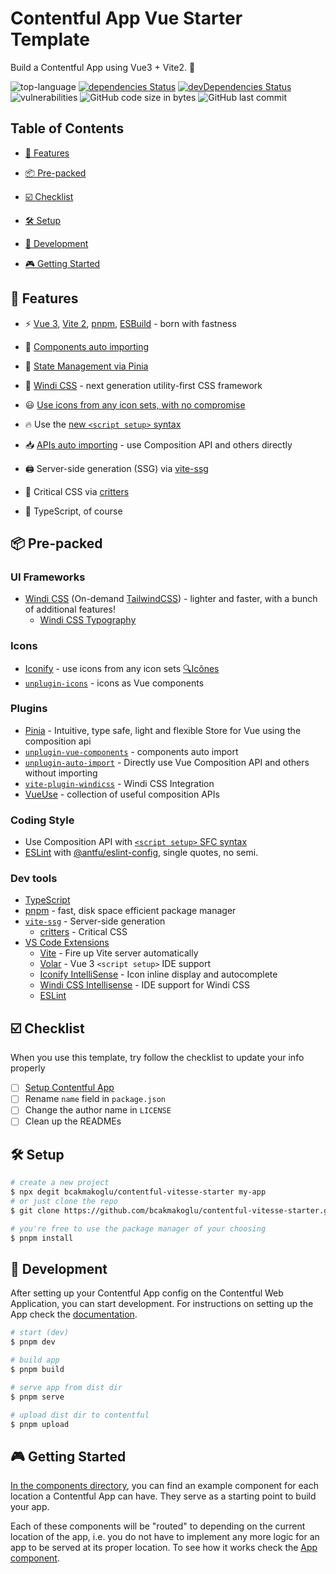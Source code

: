# Contentful App Vue Starter Template

Build a Contentful App using Vue3 + Vite2. 🍟

![top-language](https://img.shields.io/github/languages/top/bcakmakoglu/contentful-vitesse-starter)
[![dependencies Status](https://status.david-dm.org/gh/bcakmakoglu/contentful-vitesse-starter.svg)](https://david-dm.org/bcakmakoglu/contentful-vitesse-starter)
[![devDependencies Status](https://status.david-dm.org/gh/bcakmakoglu/contentful-vitesse-starter.svg?type=dev)](https://david-dm.org/bcakmakoglu/contentful-vitesse-starter?type=dev)
![vulnerabilities](https://img.shields.io/snyk/vulnerabilities/github/bcakmakoglu/contentful-vitesse-starter)
![GitHub code size in bytes](https://img.shields.io/github/languages/code-size/bcakmakoglu/contentful-vitesse-starter)
![GitHub last commit](https://img.shields.io/github/last-commit/bcakmakoglu/contentful-vitesse-starter)

## Table of Contents

* [🥦 Features](#-features)

* [📦 Pre-packed](#-pre-packed)

* [☑️ Checklist](#-checklist)

* [🛠 Setup](#-setup)

* [🧪 Development](#-development)

* [🎮 Getting Started](#-getting-started)

## 🥦 Features

- ⚡️ [Vue 3](https://github.com/vuejs/vue-next), [Vite 2](https://github.com/vitejs/vite), [pnpm](https://pnpm.js.org/), [ESBuild](https://github.com/evanw/esbuild) - born with fastness

- 🧲 [Components auto importing](./src/components)

- 🍍 [State Management via Pinia](https://pinia.esm.dev/)

- 🎨 [Windi CSS](https://github.com/windicss/windicss) - next generation utility-first CSS framework

- 😃 [Use icons from any icon sets, with no compromise](https://github.com/antfu/unplugin-icons)

- 🔥 Use the [new `<script setup>` syntax](https://github.com/vuejs/rfcs/pull/227)

- 📥 [APIs auto importing](https://github.com/antfu/unplugin-auto-import) - use Composition API and others directly

- 🖨 Server-side generation (SSG) via [vite-ssg](https://github.com/antfu/vite-ssg)

- 🦔 Critical CSS via [critters](https://github.com/GoogleChromeLabs/critters)

- 🦾 TypeScript, of course

## 📦 Pre-packed

### UI Frameworks

- [Windi CSS](https://github.com/windicss/windicss) (On-demand [TailwindCSS](https://tailwindcss.com/)) - lighter and faster, with a bunch of additional features!
  - [Windi CSS Typography](https://windicss.org/plugins/official/typography.html)

### Icons

- [Iconify](https://iconify.design) - use icons from any icon sets [🔍Icônes](https://icones.netlify.app/)
- [`unplugin-icons`](https://github.com/antfu/unplugin-icons) - icons as Vue components

### Plugins

- [Pinia](https://pinia.esm.dev) - Intuitive, type safe, light and flexible Store for Vue using the composition api
- [`unplugin-vue-components`](https://github.com/antfu/unplugin-vue-components) - components auto import
- [`unplugin-auto-import`](https://github.com/antfu/unplugin-auto-import) - Directly use Vue Composition API and others without importing
- [`vite-plugin-windicss`](https://github.com/antfu/vite-plugin-windicss) - Windi CSS Integration
- [VueUse](https://github.com/antfu/vueuse) - collection of useful composition APIs

### Coding Style

- Use Composition API with [`<script setup>` SFC syntax](https://github.com/vuejs/rfcs/pull/227)
- [ESLint](https://eslint.org/) with [@antfu/eslint-config](https://github.com/antfu/eslint-config), single quotes, no semi.

### Dev tools

- [TypeScript](https://www.typescriptlang.org/)
- [pnpm](https://pnpm.js.org/) - fast, disk space efficient package manager
- [`vite-ssg`](https://github.com/antfu/vite-ssg) - Server-side generation
  - [critters](https://github.com/GoogleChromeLabs/critters) - Critical CSS
- [VS Code Extensions](./.vscode/extensions.json)
  - [Vite](https://marketplace.visualstudio.com/items?itemName=antfu.vite) - Fire up Vite server automatically
  - [Volar](https://marketplace.visualstudio.com/items?itemName=johnsoncodehk.volar) - Vue 3 `<script setup>` IDE support
  - [Iconify IntelliSense](https://marketplace.visualstudio.com/items?itemName=antfu.iconify) - Icon inline display and autocomplete
  - [Windi CSS Intellisense](https://marketplace.visualstudio.com/items?itemName=voorjaar.windicss-intellisense) - IDE support for Windi CSS
  - [ESLint](https://marketplace.visualstudio.com/items?itemName=dbaeumer.vscode-eslint)

## ☑️ Checklist

When you use this template, try follow the checklist to update your info properly

- [ ] [Setup Contentful App](https://www.contentful.com/developers/docs/extensibility/app-framework/tutorial/#embed-your-app-in-the-contentful-web-app)
- [ ] Rename `name` field in `package.json`
- [ ] Change the author name in `LICENSE`
- [ ] Clean up the READMEs

## 🛠 Setup

```bash
# create a new project
$ npx degit bcakmakoglu/contentful-vitesse-starter my-app
# or just clone the repo
$ git clone https://github.com/bcakmakoglu/contentful-vitesse-starter.git my-app

# you're free to use the package manager of your choosing
$ pnpm install
```

## 🧪 Development

After setting up your Contentful App config on the Contentful Web Application,
you can start development. 
For instructions on setting up the App check the [documentation](https://www.contentful.com/developers/docs/extensibility/app-framework/tutorial/#embed-your-app-in-the-contentful-web-app).
```bash
# start (dev)
$ pnpm dev

# build app
$ pnpm build

# serve app from dist dir
$ pnpm serve

# upload dist dir to contentful
$ pnpm upload
```

## 🎮 Getting Started

[In the components directory](./src/components), 
you can find an example component for each location a Contentful App can have.
They serve as a starting point to build your app.

Each of these components will be "routed" to depending on the current
location of the app, i.e. you do not have to implement any more logic for
an app to be served at its proper location.
To see how it works check the [App component](./src/App.vue).
